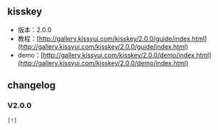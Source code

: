## kisskey

* 版本：2.0.0
* 教程：[http://gallery.kissyui.com/kisskey/2.0.0/guide/index.html](http://gallery.kissyui.com/kisskey/2.0.0/guide/index.html)
* demo：[http://gallery.kissyui.com/kisskey/2.0.0/demo/index.html](http://gallery.kissyui.com/kisskey/2.0.0/demo/index.html)

## changelog

### V2.0.0

    [!]


